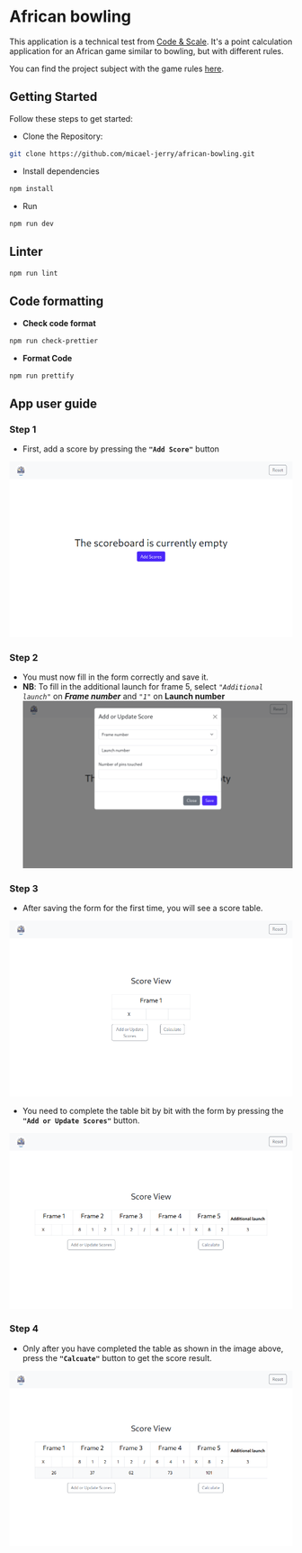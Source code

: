 # African bowling

This application is a technical test from [Code & Scale](https://codeandscale.com/). It's a point calculation application for an African game similar to bowling, but with different rules.

You can find the project subject with the game rules [here](https://github.com/micael-jerry/african-bowling/blob/dev/docs/Test%20technique%20-%20Code%26Scale.docx.pdf).

## Getting Started

Follow these steps to get started:

- Clone the Repository:

```bash
git clone https://github.com/micael-jerry/african-bowling.git
```

- Install dependencies

```bash
npm install
```

- Run

```bash
npm run dev
```

## Linter

```bash
npm run lint
```

## Code formatting

- **Check code format**

```bash
npm run check-prettier
```

- **Format Code**

```bash
npm run prettify
```

## App user guide

### Step 1

- First, add a score by pressing the **`"Add Score"`** button

![home](./docs/assets/1.png)

### Step 2

- You must now fill in the form correctly and save it.
- **NB**: To fill in the additional launch for frame 5, select *`"Additional launch"`* on ***Frame number*** and *`"1"`* on **Launch number**
![form](./docs/assets/2.png)

### Step 3

- After saving the form for the first time, you will see a score table.

![firt view of table](./docs/assets/3.png)

- You need to complete the table bit by bit with the form by pressing the **`"Add or Update Scores"`** button.

![table completed](./docs/assets/4.png)

### Step 4

- Only after you have completed the table as shown in the image above, press the **`"Calcuate"`** button to get the score result.

![score calculed](./docs/assets/5.png)
